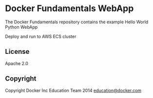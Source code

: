Docker Fundamentals WebApp
==========================

The Docker Fundamentals repository contains the example Hello World Python WebApp

Deploy and run to AWS ECS cluster

## License

Apache 2.0

## Copyright

Copyright Docker Inc Education Team 2014 <education@docker.com>
